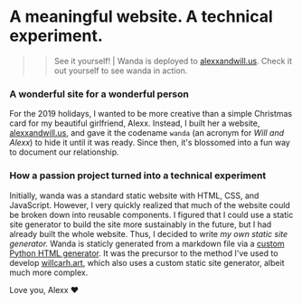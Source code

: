 # A meaningful website. A technical experiment.

>> See it yourself! | Wanda is deployed to [alexxandwill.us](https://alexxandwill.us). Check it out yourself to see wanda in action.

### A wonderful site for a wonderful person
For the 2019 holidays, I wanted to be more creative than a simple Christmas card for my beautiful girlfriend, Alexx. Instead, I built her a website, [alexxandwill.us](https://alexxandwill.us), and gave it the codename `wanda` (an acronym for _Will and Alexx_) to hide it until it was ready. Since then, it's blossomed into a fun way to document our relationship.

### How a passion project turned into a technical experiment
Initially, wanda was a standard static website with HTML, CSS, and JavaScript. However, I very quickly realized that much of the website could be broken down into reusable components. I figured that I could use a static site generator to build the site more sustainably in the future, but I had already built the whole website. Thus, I decided to write _my own static site generator._ 
Wanda is staticly generated from a markdown file via a [custom Python HTML generator](https://github.com/wcarhart/wanda/blob/master/generate.py). It was the precursor to the method I've used to develop [willcarh.art]({{src:project/willcarh.art.html}}), which also uses a custom static site generator, albeit much more complex.

Love you, Alexx ❤️